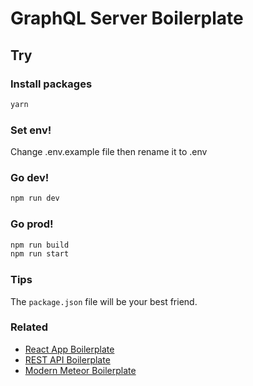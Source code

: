 # GraphQL Server Boilerplate

## Try

### Install packages

```bash
yarn
```

### Set env!

Change .env.example file then rename it to .env

### Go dev!

```bash
npm run dev
```

### Go prod!

```bash
npm run build
npm run start
```

### Tips

The `package.json` file will be your best friend.

### Related

* [React App Boilerplate](https://github.com/lzl/react-app-boilerplate)
* [REST API Boilerplate](https://github.com/lzl/rest-api-boilerplate)
* [Modern Meteor Boilerplate](https://github.com/lzl/modern-meteor-boilerplate)
